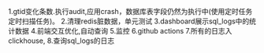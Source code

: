 1.gtid变化条数.执行audit,应用crash，数据库表字段仍然为执行中(使用定时任务定时扫描任务)。
2.清理redis脏数据，单元测试
3.dashboard展示sql_logs中的统计数据
4.前端交互优化,自动查询
5.监控
6.github actions
7.所有的日志入clickhouse,
8.查询sql_logs的日志